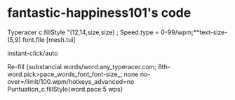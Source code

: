 # fantastic-happiness101's code
<html>Typeracer</html>
c.fillStyle "(12,14,size,size) ;
Speed.type = 0-99/wpm;**text-size-(5,9)
font.file [mesh.tui] 
<p>instant-click/auto</p>
Re-fill {substancial.words/word:any_typeracer.com;
8th-word.pick>pace_words_font_font-size_;
<!DOCTYPE>none</!DOCTYPE>
no-over=/limit/100.wpm/hotkeys_advanced=no
Puntuation_c.fillStyle{word.pace:5 wps}
